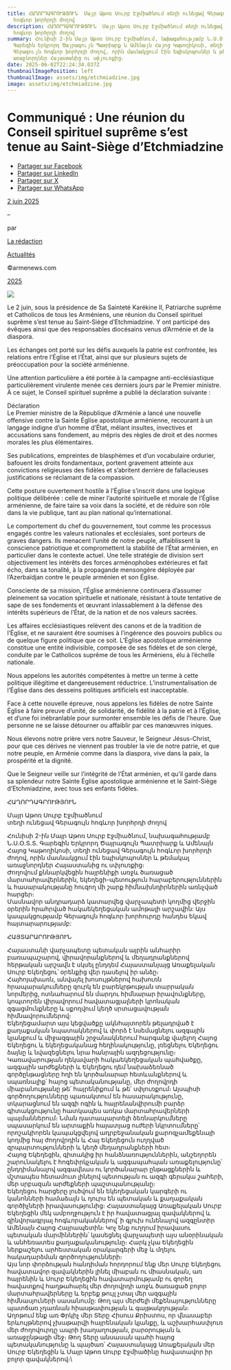 ```yaml
---
title: ՀԱՂՈՐԴԱԳՐՈՒԹՅՈՒՆ  Մայր Աթոռ Սուրբ Էջմիածնում տեղի ունեցավ Գերագույն
  հոգևոր խորհրդի ժողով
description: ՀԱՂՈՐԴԱԳՐՈՒԹՅՈՒՆ  Մայր Աթոռ Սուրբ Էջմիածնում տեղի ունեցավ Գերագույն
  հոգևոր խորհրդի ժողով
summary: Հունիսի 2-ին Մայր Աթոռ Սուրբ Էջմիածնում, նախագահությամբ Ն.Ս.Օ.Տ.Տ.
  Գարեգին Երկրորդ Ծայրագույն Պատրիարք և Ամենայն Հայոց Կաթողիկոսի, տեղի ունեցավ
  Գերագույն հոգևոր խորհրդի ժողով, որին մասնակցում էին եպիսկոպոսներ և թեմակալ
  առաջնորդներ Հայաստանից ու սփյուռքից։
date: 2025-06-02T22:24:34.037Z
thumbnailImagePosition: left
thumbnailImage: assets/img/etchmiadzine.jpg
image: assets/img/etchmiadzine.jpg
---
```

<!--StartFragment-->

# Communiqué : Une réunion du Conseil spirituel suprême s’est tenue au Saint-Siège d’Etchmiadzine

* [Partager sur Facebook](https://www.facebook.com/sharer/sharer.php?u=https%3A%2F%2Fwww.armenews.com%2Fcommunique-une-reunion-du-conseil-spirituel-supreme-sest-tenue-au-saint-siege-detchmiadzine%2F&title=Communiqu%C3%A9%20%3A%20Une%20r%C3%A9union%20du%20Conseil%20spirituel%20supr%C3%AAme%20s%26rsquo%3Best%20tenue%20au%20Saint-Si%C3%A8ge%20d%26rsquo%3BEtchmiadzine)
* [Partager sur LinkedIn](https://www.linkedin.com/shareArticle?mini=true&url=https%3A%2F%2Fwww.armenews.com%2Fcommunique-une-reunion-du-conseil-spirituel-supreme-sest-tenue-au-saint-siege-detchmiadzine%2F&title=Communiqu%C3%A9%20%3A%20Une%20r%C3%A9union%20du%20Conseil%20spirituel%20supr%C3%AAme%20s%26rsquo%3Best%20tenue%20au%20Saint-Si%C3%A8ge%20d%26rsquo%3BEtchmiadzine)
* [Partager sur X](https://x.com/share?url=https%3A%2F%2Fwww.armenews.com%2Fcommunique-une-reunion-du-conseil-spirituel-supreme-sest-tenue-au-saint-siege-detchmiadzine%2F&text=Communiqu%C3%A9%20%3A%20Une%20r%C3%A9union%20du%20Conseil%20spirituel%20supr%C3%AAme%20s%26rsquo%3Best%20tenue%20au%20Saint-Si%C3%A8ge%20d%26rsquo%3BEtchmiadzine)
* [Partager sur WhatsApp](https://api.whatsapp.com/send?text=Communiqu%C3%A9%20%3A%20Une%20r%C3%A9union%20du%20Conseil%20spirituel%20supr%C3%AAme%20s%26rsquo%3Best%20tenue%20au%20Saint-Si%C3%A8ge%20d%26rsquo%3BEtchmiadzine%20%E2%80%94%20https%3A%2F%2Fwww.armenews.com%2Fcommunique-une-reunion-du-conseil-spirituel-supreme-sest-tenue-au-saint-siege-detchmiadzine%2F)

[2 juin 2025](https://www.armenews.com/communique-une-reunion-du-conseil-spirituel-supreme-sest-tenue-au-saint-siege-detchmiadzine/)

–

par

[La rédaction](https://www.armenews.com/author/toranian/)

[Actualités](https://www.armenews.com/categorie/actualites/)

©armenews.com

[2025](https://www.armenews.com/communique-une-reunion-du-conseil-spirituel-supreme-sest-tenue-au-saint-siege-detchmiadzine/)

![](https://www.armenews.com/wp-content/uploads/2025/06/01.jpg)

Le 2 juin, sous la présidence de Sa Sainteté Karékine II, Patriarche suprême et Catholicos de tous les Arméniens, une réunion du Conseil spirituel suprême s’est tenue au Saint-Siège d’Etchmiadzine. Y ont participé des évêques ainsi que des responsables diocésains venus d’Arménie et de la diaspora.

Les échanges ont porté sur les défis auxquels la patrie est confrontée, les relations entre l’Église et l’État, ainsi que sur plusieurs sujets de préoccupation pour la société arménienne.

Une attention particulière a été portée à la campagne anti-ecclésiastique particulièrement virulente menée ces derniers jours par le Premier ministre. À ce sujet, le Conseil spirituel suprême a publié la déclaration suivante :

Déclaration\
Le Premier ministre de la République d’Arménie a lancé une nouvelle offensive contre la Sainte Église apostolique arménienne, recourant à un langage indigne d’un homme d’État, mêlant insultes, invectives et accusations sans fondement, au mépris des règles de droit et des normes morales les plus élémentaires.

Ses publications, empreintes de blasphèmes et d’un vocabulaire ordurier, bafouent les droits fondamentaux, portent gravement atteinte aux convictions religieuses des fidèles et s’abritent derrière de fallacieuses justifications se réclamant de la compassion.

Cette posture ouvertement hostile à l’Église s’inscrit dans une logique politique délibérée : celle de miner l’autorité spirituelle et morale de l’Église arménienne, de faire taire sa voix dans la société, et de réduire son rôle dans la vie publique, tant au plan national qu’international.

Le comportement du chef du gouvernement, tout comme les processus engagés contre les valeurs nationales et ecclésiales, sont porteurs de graves dangers. Ils menacent l’unité de notre peuple, affaiblissent la conscience patriotique et compromettent la stabilité de l’État arménien, en particulier dans le contexte actuel. Une telle stratégie de division sert objectivement les intérêts des forces arménophobes extérieures et fait écho, dans sa tonalité, à la propagande mensongère déployée par l’Azerbaïdjan contre le peuple arménien et son Église.

Consciente de sa mission, l’Église arménienne continuera d’assumer pleinement sa vocation spirituelle et nationale, résistant à toute tentative de sape de ses fondements et œuvrant inlassablement à la défense des intérêts supérieurs de l’État, de la nation et de nos valeurs sacrées.

Les affaires ecclésiastiques relèvent des canons et de la tradition de l’Église, et ne sauraient être soumises à l’ingérence des pouvoirs publics ou de quelque figure politique que ce soit. L’Église apostolique arménienne constitue une entité indivisible, composée de ses fidèles et de son clergé, conduite par le Catholicos suprême de tous les Arméniens, élu à l’échelle nationale.

Nous appelons les autorités compétentes à mettre un terme à cette politique illégitime et dangereusement réductrice. L’instrumentalisation de l’Église dans des desseins politiques artificiels est inacceptable.

Face à cette nouvelle épreuve, nous appelons les fidèles de notre Sainte Église à faire preuve d’unité, de solidarité, de fidélité à la patrie et à l’Église, et d’une foi inébranlable pour surmonter ensemble les défis de l’heure. Que personne ne se laisse détourner ou affaiblir par ces manœuvres iniques.

Nous élevons notre prière vers notre Sauveur, le Seigneur Jésus-Christ, pour que ces dérives ne viennent pas troubler la vie de notre patrie, et que notre peuple, en Arménie comme dans la diaspora, vive dans la paix, la prospérité et la dignité.

Que le Seigneur veille sur l’intégrité de l’État arménien, et qu’il garde dans sa splendeur notre Sainte Église apostolique arménienne et le Saint-Siège d’Etchmiadzine, avec tous ses enfants fidèles.

ՀԱՂՈՐԴԱԳՐՈՒԹՅՈՒՆ

Մայր Աթոռ Սուրբ Էջմիածնում\
տեղի ունեցավ Գերագույն հոգևոր խորհրդի ժողով

Հունիսի 2-ին Մայր Աթոռ Սուրբ Էջմիածնում, նախագահությամբ Ն.Ս.Օ.Տ.Տ. Գարեգին Երկրորդ Ծայրագույն Պատրիարք և Ամենայն Հայոց Կաթողիկոսի, տեղի ունեցավ Գերագույն հոգևոր խորհրդի ժողով, որին մասնակցում էին եպիսկոպոսներ և թեմակալ առաջնորդներ Հայաստանից ու սփյուռքից։\
Ժողովում քննարկվեցին հայրենիքի առջև ծառացած մարտահրավերներին, եկեղեցի-պետություն հարաբերություններին և հասարակությանը հուզող մի շարք հիմնախնդիրներին առնչված հարցեր։\
Մասնավոր անդրադարձ կատարվեց վարչապետի կողմից վերջին օրերին հրահրված հակաեկեղեցական ամոթալի արշավին: Այս կապակցությամբ Գերագույն հոգևոր խորհուրդը հանդես եկավ հայտարարությամբ:

ՀԱՅՏԱՐԱՐՈՒԹՅՈՒՆ

Հայաստանի վարչապետը պետական այրին անհարիր բառապաշարով, վիրավորանքներով և մեղադրանքներով հերթական արշավն է սկսել ընդդեմ Հայաստանյայց Առաքելական Սուրբ Եկեղեցու՝ օրենքից վեր դասելով իր անձը։\
Հայհոյախառն, անվայել խոսույթներով հախուռն հրապարակումները զուրկ են բարեկրթության տարրական նորմերից, ոտնահարում են մարդու հիմնարար իրավունքները, կոպտորեն վիրավորում հավատացյալների կրոնական զգացմունքները և սքողվում կեղծ սրտացավության հիմնավորումներով։\
Եկեղեցամարտ այս կեցվածքը ակնհայտորեն թելադրված է քաղաքական նպատակներով և փորձ է նսեմացնելու ազգային կյանքում և միջազգային շրջանակներում հարգանք վայելող Հայոց Եկեղեցու և եկեղեցականաց հեղինակությունը, լռեցնելու Եկեղեցու ձայնը և նվազեցնելու նրա հանրային ազդեցությունը։ Կառավարության ղեկավարի հակաեկեղեցական պահվածքը, ազգային արժեքների և Եկեղեցու դեմ նախաձեռնած գործընթացները հղի են կործանարար հետևանքներով և սպառնալիք՝ հայոց պետականությանը, մեր ժողովրդի միաբանությանը թե՛ հայրենիքում և թե՛ սփյուռքում։ Այսպիսի գործողությունները պառակտում են հասարակությունը, տկարացնում են ազգի ոգին և հայրենանվիրումի բարձր գիտակցությունը հատկապես առկա մարտահրավերների պայմաններում։ Նման դատապարտելի ձեռնարկումները սպասարկում են արտաքին հայատյաց ուժերի նկրտումները՝ որոշակիորեն կապակցվելով ադրբեջանական քարոզչամեքենայի կողմից հայ ժողովրդին և Հայ Եկեղեցուն ուղղված զրպարտությունների և կեղծ մեղադրանքների հետ։\
Հայոց Եկեղեցին, գիտակից իր հանձնառություններին, անշեղորեն շարունակելու է հոգեփրկչական և ազգապահպան առաքելությունը՝ ընդդիմանալով ազգավնաս ու կործանարար ընթացքներին և մշտապես հետամուտ լինելով պետության ու ազգի գերակա շահերի, մեր սրբազան արժեքների պաշտպանությանը։\
Եկեղեցու հարցերը լուծվում են եկեղեցական կարգերի ու կանոնների համաձայն և դուրս են պետական և քաղաքական գործիչների իրավասությունից։ Հայաստանյայց Առաքելական Սուրբ Եկեղեցին մեկ ամբողջություն է իր հավատացյալ զավակներով և զինվորագրյալ հոգևորականներով՝ ի գլուխ ունենալով ազգընտիր Ամենայն Հայոց Հայրապետին։ Կոչ ենք ուղղում իրավասու պետական մարմիններին՝ կասեցնել վարչապետի այս անօրինական և անհեռատես քաղաքականությունը։ Հարկ չկա Եկեղեցին ներքաշելու արհեստական օրակարգերի մեջ և մղելու հակադարձման գործողությունների։\
Այս նոր փորձության հանդիման հորդորում ենք մեր Սուրբ Եկեղեցու հավատավոր զավակներին լինել միաբան ու միասնական, առ հայրենին և Սուրբ Եկեղեցին հավատարմությամբ ու զորեղ հավատքով հաղթահարել մեր ժողովրդի առջև ծառացած բոլոր մարտահրավերները և երբեք թույլ չտալ մեր ազգային հիմնասյուների սասանումը: Թող այս մերժելի մեքենայությունները պատճառ չդառնան հիասթափության և գայթակղության։\
Աղոթում ենք առ Փրկիչ մեր Տերը Հիսուս Քրիստոս, որ վնասաբեր երևույթներով չխաթարվի հայրենական կյանքը, և աշխարհասփյուռ մեր ժողովուրդը ապրի խաղաղության, բարօրության և առաջընթացի մեջ։ Թող Տերը անսասան պահի հայոց պետականությունը և պայծառ՝ Հայաստանյայց Առաքելական մեր Սուրբ Եկեղեցին և Մայր Աթոռ Սուրբ Էջմիածինը հավատավոր իր բոլոր զավակներով։\
###



<!--EndFragment-->